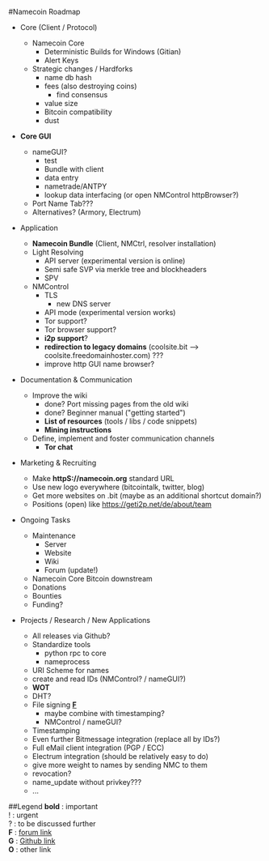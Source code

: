 #Namecoin Roadmap
- Core (Client / Protocol)
    - Namecoin Core
        - Deterministic Builds for Windows (Gitian)
        - Alert Keys
    - Strategic changes / Hardforks
        - name db hash
        - fees (also destroying coins)
            - find consensus
        - value size
        - Bitcoin compatibility
        - dust

- __Core GUI__
    - nameGUI?
        - test
        - Bundle with client
        - data entry
        - nametrade/ANTPY
        - lookup data interfacing (or open NMControl httpBrowser?)
    - Port Name Tab???
    - Alternatives? (Armory, Electrum)

- Application
    - __Namecoin Bundle__ (Client, NMCtrl, resolver installation)
    - Light Resolving
        - API server (experimental version is online)
        - Semi safe SVP via merkle tree and blockheaders
        - SPV
    - NMControl
        - TLS
            - new DNS server
        - API mode (experimental version works)
        - Tor support?
        - Tor browser support?
        - __i2p support__?
        - __redirection to legacy domains__ (coolsite.bit --> coolsite.freedomainhoster.com)  ???
        - improve http GUI name browser?

- Documentation & Communication
    - Improve the wiki
        - done? Port missing pages from the old wiki
        - done? Beginner manual ("getting started")
        - __List of resources__ (tools / libs / code snippets)
        - __Mining instructions__
    - Define, implement and foster communication channels
        - __Tor chat__

 - Marketing & Recruiting
    - Make __httpS://namecoin.org__ standard URL
    - Use new logo everywhere (bitcointalk, twitter, blog)
    - Get more websites on .bit (maybe as an additional shortcut domain?)
    - Positions (open) like https://geti2p.net/de/about/team

- Ongoing Tasks
    - Maintenance
        - Server
        - Website
        - Wiki
        - Forum (update!)
    - Namecoin Core Bitcoin downstream
    - Donations
    - Bounties
    - Funding?

- Projects / Research / New Applications
    - All releases via Github?
    - Standardize tools
        - python rpc to core
        - nameprocess
    - URI Scheme for names
    - create and read IDs (NMControl?  / nameGUI?)
    - __WOT__
    - DHT?
    - File signing [**F**](https://forum.namecoin.org/viewtopic.php?f=2&t=1059)
        - maybe combine with timestamping?
        - NMControl / nameGUI?
    - Timestamping
    - Even further Bitmessage integration (replace all by IDs?)
    - Full eMail client integration (PGP / ECC)
    - Electrum integration (should be relatively easy to do)
    - give more weight to names by sending NMC to them
    - revocation?
    - name_update without privkey???
    - ...

##Legend
__bold__ : important  
! : urgent  
? : to be discussed further  
__F__ : [forum link](https://forum.namecoin.org)  
__G__ : [Github link](https://github.com/namecoin)  
__O__ : other link  
